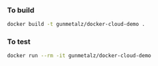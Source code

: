 ### To build
```sh
docker build -t gunmetalz/docker-cloud-demo .
```

### To test
```sh
docker run --rm -it gunmetalz/docker-cloud-demo
```
